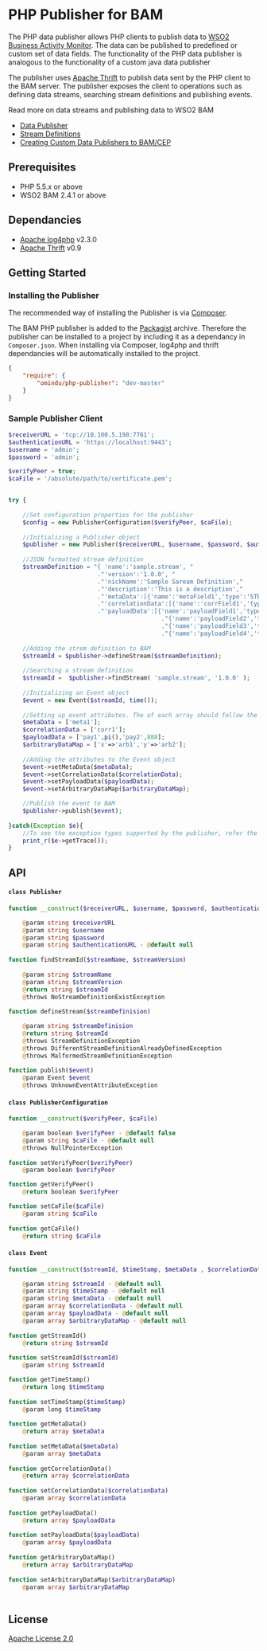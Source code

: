 # PHP Publisher for BAM

The PHP data publisher allows PHP clients to publish data to [WSO2 Business Activity Monitor]. The data can be published to predefined or custom set of data fields. The functionality of the PHP data publisher is analogous to the functionality of a custom java data publisher

The publisher uses [Apache Thrift] to publish data sent by the PHP client to the BAM server. The publisher exposes the client to operations such as defining data streams, searching stream definitions and publishing events.

Read more on data streams and publishing data to WSO2 BAM

* [Data Publisher]
* [Stream Definitions]
* [Creating Custom Data Publishers to BAM/CEP]

## Prerequisites

- PHP 5.5.x or above 
- WSO2 BAM 2.4.1 or above

## Dependancies

- [Apache log4php] v2.3.0
- [Apache Thrift] v0.9

## Getting Started

### Installing the Publisher

The recommended way of installing the Publisher is via [Composer].

The BAM PHP publisher is added to the [Packagist] archive. Therefore the publisher can be installed to a project by including it as a dependancy in `Composer.json`. When installing via Composer, log4php and thrift dependancies will be automatically installed to the project.

```json
{
    "require": {
        "omindu/php-publisher": "dev-master"
    }
}
```

### Sample Publisher Client


```PHP
$receiverURL = 'tcp://10.100.5.198:7761';
$authenticationURL = 'https://localhost:9443';
$username = 'admin';
$password = 'admin';

$verifyPeer = true;
$caFile = '/absolute/path/to/certificate.pem';


try {
    
    //Set configuration properties for the publisher
    $config = new PublisherConfiguration($verifyPeer, $caFile);
    
    //Initializing a Publisher object
    $publisher = new Publisher($receiverURL, $username, $password, $authenticationURL, $config);
    
    //JSON formatted stream definition
	$streamDefinition = "{ 'name':'sample.stream', "
			             ."'version':'1.0.0', "
			             ."'nickName':'Sample Saream Definition'," 
			             ."'description':'This is a description',"    
			             ."'metaData':[{'name':'metaField1','type':'STRING'}],"
			             ."'correlationData':[{'name':'corrField1','type':'STRING'}],"
					     ."'payloadData':[{'name':'payloadField1','type':'STRING'},"
					                       ."{'name':'payloadField2','type':'DOUBLE'},"
					                       ."{'name':'payloadField3','type':'STRING'},"
						                   ."{'name':'payloadField4','type':'INT'} ] }";	
	
	//Adding the strem definition to BAM
	$streamId = $publisher->defineStream($streamDefinition);
	
	//Searching a stream definition
	$streamId =  $publisher->findStream( 'sample.stream', '1.0.0' );
    
    //Initializing an Event object
    $event = new Event($streamId, time());
    
    //Setting up event attributes. The of each array should follow the data type and order of the stream definiiton
	$metaData = ['meta1'];
	$correlationData = ['corr1'];
	$payloadData = ['pay1',pi(),'pay2',888];
	$arbitraryDataMap = ['x'=>'arb1','y'=>'arb2'];
	
	//Adding the attributes to the Event object
	$event->setMetaData($metaData);
	$event->setCorrelationData($correlationData);
	$event->setPayloadData($payloadData);
	$event->setArbitraryDataMap($arbitraryDataMap);	

    //Publish the event to BAM
	$publisher->publish($event);
    	
}catch(Exception $e){
    //To see the exception types supported by the publisher, refer the API section
    print_r($e->getTrace());
}
```

## API

#### `class Publisher`
```PHP
function __construct($receiverURL, $username, $password, $authenticationURL)

    @param string $receiverURL
    @param string $username
    @param string $password
    @param string $authenticationURL - @default null
  
function findStreamId($streamName, $streamVersion)
    
    @param string $streamName
    @param string $streamVersion
    @return string $streamId
    @throws NoStreamDefinitionExistException
    
function defineStream($streamDefinision)

    @param string $streamDefinision
    @return string $streamId
    @throws StreamDefinitionException
    @throws DifferentStreamDefinitionAlreadyDefinedException
    @throws MalformedStreamDefinitionException
    
function publish($event)
    @param Event $event
    @throws UnknownEventAttributeException    
```

#### `class PublisherConfiguration`
```PHP
function __construct($verifyPeer, $caFile)

    @param boolean $verifyPeer - @default false
    @param string $caFile - @default null
    @throws NullPointerException
    
function setVerifyPeer($verifyPeer)   
    @param boolean $verifyPeer

function getVerifyPeer()
    @return boolean $verifyPeer

function setCaFile($caFile)
    @param string $caFile
    
function getCaFile()    
    @return string $caFile
```

#### `class Event`
```PHP
function __construct($streamId, $timeStamp, $metaData , $correlationData, $payloadData , $arbitraryDataMap)

    @param string $streamId - @default null
    @param string $timeStamp - @default null
    @param string $metaData - @default null
    @param array $correlationData - @default null
    @param array $payloadData - @default null
    @param array $arbitraryDataMap - @default null
    
function getStreamId()
    @return string $streamId
    
function setStreamId($streamId)
    @param string $streamId

function getTimeStamp()
    @return long $timeStamp
    
function setTimeStamp($timeStamp)
    @param long $timeStamp
    
function getMetaData()
    @return array $metaData
    
function setMetaData($metaData)
    @param array $metaData
    
function getCorrelationData()
    @return array $correlationData
    
function setCorrelationData($correlationData)
    @param array $correlationData
    
function getPayloadData()
    @return array $payloadData
    
function setPayloadData($payloadData)
    @param array $payloadData
    
function getArbitraryDataMap()
    @return array $arbitraryDataMap
    
function setArbitraryDataMap($arbitraryDataMap)
    @param array $arbitraryDataMap
    
```

## License
[Apache License 2.0]


[WSO2 Business Activity Monitor]:http://wso2.com/products/business-activity-monitor/
[Apache Thrift]:https://thrift.apache.org/
[Apache log4php]:http://logging.apache.org/log4php/index.html
[Composer]:https://getcomposer.org/
[Packagist]:https://packagist.org/
[Data Publisher]:https://docs.wso2.com/display/BAM241/Data+Publisher 
[Stream Definitions]:http://maninda.blogspot.com/2012/10/stream-definitions.html
[Creating Custom Data Publishers to BAM/CEP]:http://wso2.com/library/articles/2012/07/creating-custom-agents-publish-events-bamcep/
[Apache License 2.0]:http://www.apache.org/licenses/LICENSE-2.0
